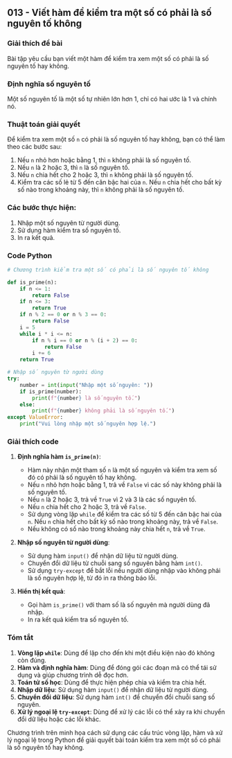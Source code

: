 ## 013 - Viết hàm để kiểm tra một số có phải là số nguyên tố không

### Giải thích đề bài

Bài tập yêu cầu bạn viết một hàm để kiểm tra xem một số có phải là số nguyên tố hay không.

### Định nghĩa số nguyên tố

Một số nguyên tố là một số tự nhiên lớn hơn 1, chỉ có hai ước là 1 và chính nó.

### Thuật toán giải quyết

Để kiểm tra xem một số `n` có phải là số nguyên tố hay không, bạn có thể làm theo các bước sau:

1. Nếu `n` nhỏ hơn hoặc bằng 1, thì `n` không phải là số nguyên tố.
2. Nếu `n` là 2 hoặc 3, thì `n` là số nguyên tố.
3. Nếu `n` chia hết cho 2 hoặc 3, thì `n` không phải là số nguyên tố.
4. Kiểm tra các số lẻ từ 5 đến căn bậc hai của `n`. Nếu `n` chia hết cho bất kỳ số nào trong khoảng này, thì `n` không phải là số nguyên tố.

### Các bước thực hiện:

1. Nhập một số nguyên từ người dùng.
2. Sử dụng hàm kiểm tra số nguyên tố.
3. In ra kết quả.

### Code Python

```python
# Chương trình kiểm tra một số có phải là số nguyên tố không

def is_prime(n):
    if n <= 1:
        return False
    if n <= 3:
        return True
    if n % 2 == 0 or n % 3 == 0:
        return False
    i = 5
    while i * i <= n:
        if n % i == 0 or n % (i + 2) == 0:
            return False
        i += 6
    return True

# Nhập số nguyên từ người dùng
try:
    number = int(input("Nhập một số nguyên: "))
    if is_prime(number):
        print(f"{number} là số nguyên tố.")
    else:
        print(f"{number} không phải là số nguyên tố.")
except ValueError:
    print("Vui lòng nhập một số nguyên hợp lệ.")
```

### Giải thích code

1. **Định nghĩa hàm `is_prime(n)`**:

   - Hàm này nhận một tham số `n` là một số nguyên và kiểm tra xem số đó có phải là số nguyên tố hay không.
   - Nếu `n` nhỏ hơn hoặc bằng 1, trả về `False` vì các số này không phải là số nguyên tố.
   - Nếu `n` là 2 hoặc 3, trả về `True` vì 2 và 3 là các số nguyên tố.
   - Nếu `n` chia hết cho 2 hoặc 3, trả về `False`.
   - Sử dụng vòng lặp `while` để kiểm tra các số từ 5 đến căn bậc hai của `n`. Nếu `n` chia hết cho bất kỳ số nào trong khoảng này, trả về `False`.
   - Nếu không có số nào trong khoảng này chia hết `n`, trả về `True`.

2. **Nhập số nguyên từ người dùng**:

   - Sử dụng hàm `input()` để nhận dữ liệu từ người dùng.
   - Chuyển đổi dữ liệu từ chuỗi sang số nguyên bằng hàm `int()`.
   - Sử dụng `try-except` để bắt lỗi nếu người dùng nhập vào không phải là số nguyên hợp lệ, từ đó in ra thông báo lỗi.

3. **Hiển thị kết quả**:
   - Gọi hàm `is_prime()` với tham số là số nguyên mà người dùng đã nhập.
   - In ra kết quả kiểm tra số nguyên tố.

### Tóm tắt

1. **Vòng lặp `while`**: Dùng để lặp cho đến khi một điều kiện nào đó không còn đúng.
2. **Hàm và định nghĩa hàm**: Dùng để đóng gói các đoạn mã có thể tái sử dụng và giúp chương trình dễ đọc hơn.
3. **Toán tử số học**: Dùng để thực hiện phép chia và kiểm tra chia hết.
4. **Nhập dữ liệu**: Sử dụng hàm `input()` để nhận dữ liệu từ người dùng.
5. **Chuyển đổi dữ liệu**: Sử dụng hàm `int()` để chuyển đổi chuỗi sang số nguyên.
6. **Xử lý ngoại lệ `try-except`**: Dùng để xử lý các lỗi có thể xảy ra khi chuyển đổi dữ liệu hoặc các lỗi khác.

Chương trình trên minh họa cách sử dụng các cấu trúc vòng lặp, hàm và xử lý ngoại lệ trong Python để giải quyết bài toán kiểm tra xem một số có phải là số nguyên tố hay không.
